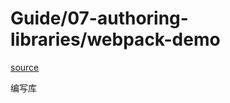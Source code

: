 # Guide/07-authoring-libraries/webpack-demo
[source](https://webpack.js.org/guides/author-libraries/)

编写库
